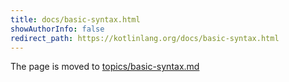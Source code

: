 ```yaml
---
title: docs/basic-syntax.html
showAuthorInfo: false
redirect_path: https://kotlinlang.org/docs/basic-syntax.html
---
```


The page is moved to [topics/basic-syntax.md](docs/topics/basic-syntax.md)

